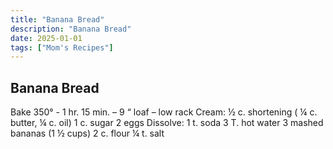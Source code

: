 ```yaml
---
title: "Banana Bread"
description: "Banana Bread"
date: 2025-01-01
tags: ["Mom's Recipes"]
---
```


## Banana Bread

Bake 350° - 1 hr. 15 min. – 9 “ loaf – low rack
Cream:  ½ c. shortening ( ¼ c. butter, ¼ c. oil)
        1 c. sugar
        2 eggs
Dissolve:  1 t. soda
           3 T. hot water
3 mashed bananas (1 ½ cups)
2 c. flour
¼ t. salt


